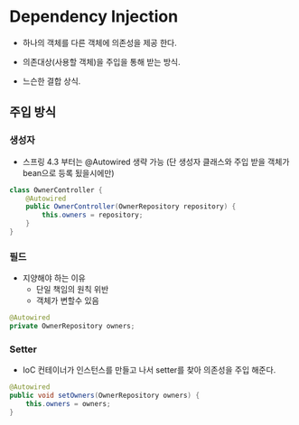 # Dependency Injection

- 하나의 객체를 다른 객체에 의존성을 제공 한다.

- 의존대상(사용할 객체)을 주입을 통해 받는 방식.

- 느슨한 결합 상식.

## 주입 방식

### 생성자
- 스프링 4.3 부터는 @Autowired 생략 가능 (단 생성자 클래스와 주입 받을 객체가 bean으로 등록 됬을시에만)

```java
class OwnerController {
    @Autowired
    public OwnerController(OwnerRepository repository) {
        this.owners = repository;
    }
}

```

### 필드

- 지양해야 하는 이유
    - 단일 책임의 원칙 위반
    - 객체가 변할수 있음

```java
@Autowired
private OwnerRepository owners;
```

### Setter

- IoC 컨테이너가 인스턴스를 만들고 나서 setter를 찾아 의존성을 주입 해준다.

```java
@Autowired
public void setOwners(OwnerRepository owners) {
    this.owners = owners;
}
```

